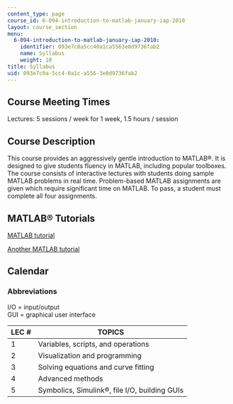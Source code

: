 ```yaml
---
content_type: page
course_id: 6-094-introduction-to-matlab-january-iap-2010
layout: course_section
menu:
  6-094-introduction-to-matlab-january-iap-2010:
    identifier: 093e7c0a5cc40a1ca5563e0d9736fab2
    name: Syllabus
    weight: 10
title: Syllabus
uid: 093e7c0a-5cc4-0a1c-a556-3e0d9736fab2
---
```


Course Meeting Times
--------------------

Lectures: 5 sessions / week for 1 week, 1.5 hours / session

Course Description
------------------

This course provides an aggressively gentle introduction to MATLAB®. It is designed to give students fluency in MATLAB, including popular toolboxes. The course consists of interactive lectures with students doing sample MATLAB problems in real time. Problem-based MATLAB assignments are given which require significant time on MATLAB. To pass, a student must complete all four assignments.

MATLAB® Tutorials
-----------------

[MATLAB tutorial](http://www.math.utah.edu/lab/ms/matlab/matlab.html)

[Another MATLAB tutorial](http://www.cyclismo.org/tutorial/matlab/)

Calendar
--------

### Abbreviations

I/O = input/output  
GUI = graphical user interface

| LEC # | TOPICS |
| --- | --- |
| 1 | Variables, scripts, and operations |
| 2 | Visualization and programming |
| 3 | Solving equations and curve fitting |
| 4 | Advanced methods |
| 5 | Symbolics, Simulink®, file I/O, building GUIs
